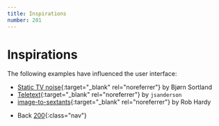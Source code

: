 ```yaml
---
title: Inspirations
number: 201
---
```


# Inspirations

The following examples have influenced the user interface:

* [Static TV noise](https://impossiblue.github.io/log/140528/index.html){:target="_blank" rel="noreferrer"} by Bjørn Sortland
* [Teletext](https://codepen.io/jsanderson/pen/yoLLjv){:target="_blank" rel="noreferrer"} by `jsanderson`
* [image-to-sextants](https://bitbucket.org/rahardy/image-to-sextants/){:target="_blank" rel="noreferrer"} by Rob Hardy
<!-- -->
* Back [200](200){:class="nav"}
